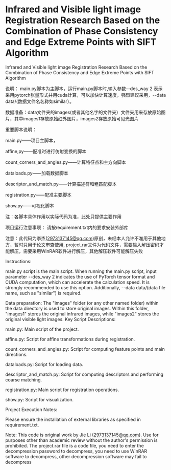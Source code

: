 # Infrared and Visible light image Registration Research Based on the Combination of Phase Consistency and Edge Extreme Points with SIFT Algorithm
Infrared and Visible light image Registration Research Based on the Combination of Phase Consistency and Edge Extreme Points with SIFT Algorithm

说明：
main.py脚本为主脚本，运行main.py脚本时,输入参数--des_way 2 表示采用pytorch张量形式并用cuda计算，可以加快计算速度，强烈建议采用，--data data/(数据文件名名称如similar）。

数据准备：data文件夹的images(或者其他名字的文件夹）文件夹用来存放原始图片，其中images1存放原始红外图片，images2存放原始可见光图片

重要脚本说明：

main.py——项目主脚本，

affine,py——配准时进行仿射变换的脚本

count_corners_and_angles.py——计算特征点和主方向脚本

dataloads.py——加载数据脚本

descriptor_and_match.py——计算描述符和粗匹配脚本

registration.py——配准主要脚本

show.py——可视化脚本

注：各脚本具体作用以实际代码为准，此处只提供主要作用

项目运行注意事项：
请按requirement.txt内的要求安装外部库



注意：此代码为李杰(2973137145@qq.com)原创，未经本人允许不准用于其他地方，暂时只用于论文审查使用, project.rar文件为代码文件，需要输入解压密码才能解压，需要采用WinRAR软件进行解压，其他解压软件可能解压失败


Instructions:

main.py script is the main script. When running the main.py script, input parameter
--des_way 2 indicates the use of PyTorch tensor format and CUDA computation, which can accelerate the calculation speed. It is strongly recommended to use this option. Additionally,
--data data/(data file name, such as "similar") is required.

Data preparation: The "images" folder (or any other named folder) within the data directory is used to store original images. Within this folder, "images1" stores the original infrared images, 
while "images2" stores the original visible light images.
Key Script Descriptions:

main.py: Main script of the project.

affine.py: Script for affine transformations during registration.

count_corners_and_angles.py: Script for computing feature points and main directions.

dataloads.py: Script for loading data.

descriptor_and_match.py: Script for computing descriptors and performing coarse matching.

registration.py: Main script for registration operations.

show.py: Script for visualization.

Project Execution Notes:

Please ensure the installation of external libraries as specified in requirement.txt.

Note: This code is original work by Jie Li (2973137145@qq.com). Use for purposes other than academic review without the 
author's permission is prohibited. The project.rar file is a code file, you need to enter the decompression password to decompress, you need to use WinRAR software to decompress, other decompression software may fail to decompress




